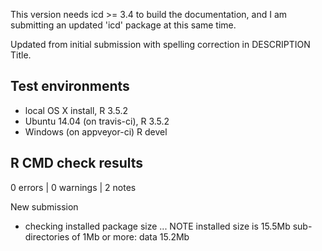 This version needs icd >= 3.4 to build the documentation, and I am submitting an updated 'icd' package at this same time.

Updated from initial submission with spelling correction in DESCRIPTION Title.

## Test environments
* local OS X install, R 3.5.2
* Ubuntu 14.04 (on travis-ci), R 3.5.2
* Windows (on appveyor-ci) R devel

## R CMD check results

0 errors | 0 warnings | 2 notes

New submission

* checking installed package size ... NOTE
    installed size is 15.5Mb
    sub-directories of 1Mb or more:
      data  15.2Mb

